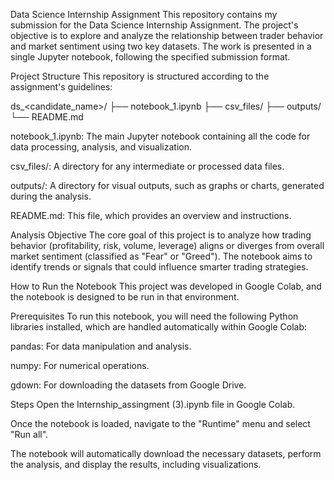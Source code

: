 Data Science Internship Assignment
This repository contains my submission for the Data Science Internship Assignment. The project's objective is to explore and analyze the relationship between trader behavior and market sentiment using two key datasets. The work is presented in a single Jupyter notebook, following the specified submission format.

Project Structure
This repository is structured according to the assignment's guidelines:

ds_<candidate_name>/
├── notebook_1.ipynb
├── csv_files/
├── outputs/
└── README.md

notebook_1.ipynb: The main Jupyter notebook containing all the code for data processing, analysis, and visualization.

csv_files/: A directory for any intermediate or processed data files.

outputs/: A directory for visual outputs, such as graphs or charts, generated during the analysis.

README.md: This file, which provides an overview and instructions.

Analysis Objective
The core goal of this project is to analyze how trading behavior (profitability, risk, volume, leverage) aligns or diverges from overall market sentiment (classified as "Fear" or "Greed"). The notebook aims to identify trends or signals that could influence smarter trading strategies.

How to Run the Notebook
This project was developed in Google Colab, and the notebook is designed to be run in that environment.

Prerequisites
To run this notebook, you will need the following Python libraries installed, which are handled automatically within Google Colab:

pandas: For data manipulation and analysis.

numpy: For numerical operations.

gdown: For downloading the datasets from Google Drive.

Steps
Open the Internship_assingment (3).ipynb file in Google Colab.

Once the notebook is loaded, navigate to the "Runtime" menu and select "Run all".

The notebook will automatically download the necessary datasets, perform the analysis, and display the results, including visualizations.
